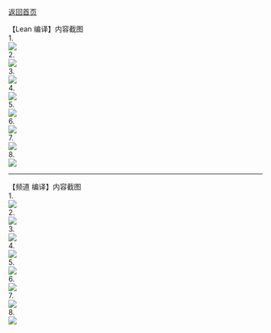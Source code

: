[返回首页](https://opisthebest.github.io/OP-is-the-best/)                  

【Lean 编译】内容截图                          
1.       
![](https://pic.downk.cc/item/5f05499314195aa594eb870a.png)                   
2.           
![](https://pic.downk.cc/item/5f0549a314195aa594eb8dc2.png)               
3.               
![](https://pic.downk.cc/item/5f0549bb14195aa594eb97aa.png)               
4.               
![](https://pic.downk.cc/item/5f0549c814195aa594eb9cad.png)                
5.                
![](https://pic.downk.cc/item/5f0549d514195aa594eba1c3.png)                  
6.            
![](https://pic.downk.cc/item/5f0549e114195aa594eba67b.png)                
7.          
![](https://pic.downk.cc/item/5f0549f414195aa594ebae8c.png)                 
8.            
![](https://pic.downk.cc/item/5f054a0114195aa594ebb3ea.png)                  

--------------------------------------------------------------------------
【频道 编译】内容截图            
1.       
![](https://pic.downk.cc/item/5f05506314195aa594ee865a.png)             
2.             
![](https://pic.downk.cc/item/5f05507114195aa594ee8c2c.png)               
3.             
![](https://pic.downk.cc/item/5f05507f14195aa594ee924e.png)                   
4.                  
![](https://pic.downk.cc/item/5f05508c14195aa594ee9a9b.png)                 
5.                  
![](https://pic.downk.cc/item/5f05509e14195aa594eea4a3.png)             
6.                 
![](https://pic.downk.cc/item/5f0550ab14195aa594eeaa4c.png)                
7.               
![](https://pic.downk.cc/item/5f0550b914195aa594eeb0db.png)                
8.               
![](https://pic.downk.cc/item/5f0550c514195aa594eeb5ad.png)               











